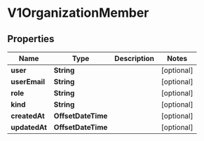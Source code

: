 

# V1OrganizationMember


## Properties

| Name | Type | Description | Notes |
|------------ | ------------- | ------------- | -------------|
|**user** | **String** |  |  [optional] |
|**userEmail** | **String** |  |  [optional] |
|**role** | **String** |  |  [optional] |
|**kind** | **String** |  |  [optional] |
|**createdAt** | **OffsetDateTime** |  |  [optional] |
|**updatedAt** | **OffsetDateTime** |  |  [optional] |



